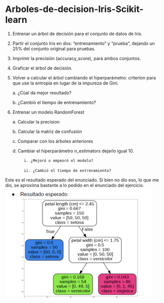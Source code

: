 # Arboles-de-decision-Iris-Scikit-learn
1. Entrenar un árbol de decisión para el conjunto de datos de Iris.
2. Partir el conjunto Iris en dos: “entrenamiento” y “prueba”, dejando un 25% del conjunto
original para pruebas.
3. Imprimir la precisión (accuracy_score), para ambos conjuntos.
4. Graficar el árbol de decisión.
5. Volver a calcular el árbol cambiando el hiperparámetro: criterion para que use la entropía
en lugar de la impureza de Gini.

      a. ¿Cúal da mejor resultado?
   
      b. ¿Cambió el tiempo de entrenamiento?
7. Entrenar un modelo RandomForest
   
      a. Calcular la precision
   
      b. Calcular la matriz de confusión
   
      c. Comparar con los árboles anteriores
   
      d. Cambiar el hiperparámetro n_estimators dejarlo igual 10.
   
            i. ¿Mejoró o empeoró el modelo?
   
            ii. ¿Cambió el tiempo de entrenamiento?


Este es el resultado esperado del enunciado. Si bien no dio eso, lo que me dio, se aproxima bastante a lo pedido en el enunciado del ejercicio.
![Este es el resultado esperado del enunciado. Si bien no dio eso, lo que me dio, se aproxima bastante a lo pedido en el enunciado del ejercicio.](https://raw.githubusercontent.com/fer161192/Arboles-de-decision-Iris-Scikit-learn/main/Captura%20de%20pantalla%202023-07-23%20173025.png)
